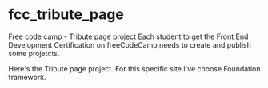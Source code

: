 # fcc_tribute_page
Free code camp - Tribute page project 
Each student to get the Front End Development Certification on freeCodeCamp needs to create and publish some projetcts.

Here's the Tribute page project. For this specific site I've choose Foundation framework.  